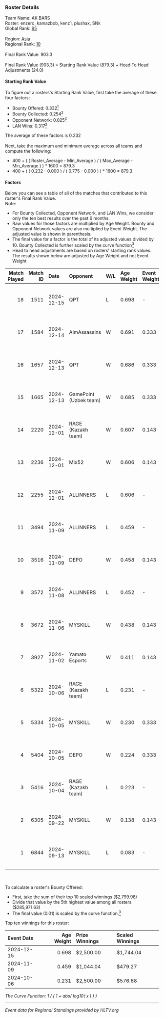 ### Roster Details<br />
Team Name: AK BARS<br />
Roster: enzero, kamazbob, kenz1, plushax, SNk<br />
Global Rank: [95](../../standings_global_2025_02_28.md)<br />
<br />
Region: [Asia]( ../../standings_asia_2025_02_28.md)<br />
Regional Rank: [10]( ../../standings_asia_2025_02_28.md)<br />
<br />
Final Rank Value:  903.3<br />
<br />
Final Rank Value (903.3) = Starting Rank Value (879.3) + Head To Head Adjustments (24.0)<br />

#### Starting Rank Value<br />
To figure out a rosters's Starting Rank Value, first take the average of these four factors:<br />
- Bounty Offered: 0.332[<sup>1</sup>](#table2)
- Bounty Collected: 0.254[<sup>2</sup>](#table1)
- Opponent Network: 0.025[<sup>2</sup>](#table1)
- LAN Wins: 0.317[<sup>2</sup>](#table1)

The average of these factors is 0.232<br />
<br />
Next, take the maximum and minimum average across all teams and compute the following:<br />
- 400 + ( ( Roster_Average - Min_Average ) / ( Max_Average - Min_Average ) ) * 1600 = 879.3
- 400 + ( ( 0.232 - 0.000 ) / ( 0.775 - 0.000 ) ) * 1600 = 879.3


#### Factors<br />
Below you can see a table of all of the matches that contributed to this roster's Final Rank Value.<br />
Note:<br />

- For Bounty Collected, Opponent Network, and LAN Wins, we consider only the ten best results over the past 6 months.
- Raw values for those factors are multiplied by Age Weight. Bounty and Opponent Network values are also multiplied by Event Weight. The adjusted value is shown in parenthesis.
- The final value for a factor is the total of its adjusted values divided by 10. Bounty Collected is further scaled by the curve function[<sup>3</sup>](#curveFunction)
- Head to head adjustments are based on rosters' starting rank values. The results shown below are adjusted by Age Weight and not Event Weight
<span id="table1"></span><br />


| Match Played | Match ID | Date       | Opponent               | W/L | Age Weight | Event Weight | Bounty Collected | Opponent Network | LAN Wins  | H2H Adj. | Roster                                |
| -: | -: | :- | :- | :- | :- | :- | :- | :- | :- | -: | :- |
|           18 |     1511 | 2024-12-15 | QPT                    | L   | 0.698      | -            | -                | -                | -         |    -4.00 | enzero, kamazbob, kenz1, plushax, SNk |
|           17 |     1584 | 2024-12-14 | AimAssassins           | W   | 0.691      | 0.333        | 0.005 (0.001)    | 0.258 (0.059)    | 1 (0.691) |    13.78 | enzero, kamazbob, kenz1, plushax, SNk |
|           16 |     1657 | 2024-12-13 | QPT                    | W   | 0.686      | 0.333        | 0.036 (0.008)    | 0.376 (0.086)    | 1 (0.686) |    18.09 | enzero, kamazbob, kenz1, plushax, SNk |
|           15 |     1665 | 2024-12-13 | GamePoint (Uzbek team) | W   | 0.685      | 0.333        | -                | 0.042 (0.010)    | 1 (0.685) |     4.65 | enzero, kamazbob, kenz1, plushax, SNk |
|           14 |     2220 | 2024-12-01 | RAGE (Kazakh team)     | W   | 0.607      | 0.143        | 0.006 (0.001)    | 0.196 (0.017)    | 0 (0.000) |     8.86 | enzero, kamazbob, kenz1, plushax, SNk |
|           13 |     2236 | 2024-12-01 | Mix52                  | W   | 0.606      | 0.143        | 0.002 (0.000)    | 0.068 (0.006)    | 0 (0.000) |     7.37 | enzero, kamazbob, kenz1, plushax, SNk |
|           12 |     2255 | 2024-12-01 | ALLINNERS              | L   | 0.606      | -            | -                | -                | -         |   -13.04 | enzero, kamazbob, kenz1, plushax, SNk |
|           11 |     3494 | 2024-11-09 | ALLINNERS              | L   | 0.459      | -            | -                | -                | -         |    -9.62 | arun, enzero, kamazbob, kenz1, Yaqk   |
|           10 |     3516 | 2024-11-09 | DEPO                   | W   | 0.458      | 0.143        | 0.007 (0.000)    | 0.322 (0.021)    | 0 (0.000) |     5.89 | arun, enzero, kamazbob, kenz1, Yaqk   |
|            9 |     3572 | 2024-11-08 | ALLINNERS              | L   | 0.452      | -            | -                | -                | -         |    -9.72 | arun, enzero, kamazbob, kenz1, Yaqk   |
|            8 |     3672 | 2024-11-06 | MYSKILL                | W   | 0.438      | 0.143        | 0.003 (0.000)    | 0.140 (0.009)    | 0 (0.000) |     3.60 | arun, enzero, kamazbob, kenz1, Yaqk   |
|            7 |     3927 | 2024-11-02 | Yamato Esports         | W   | 0.411      | 0.143        | 0.000 (0.000)    | -                | 0 (0.000) |     1.55 | arun, enzero, kamazbob, kenz1, Yaqk   |
|            6 |     5322 | 2024-10-06 | RAGE (Kazakh team)     | L   | 0.231      | -            | -                | -                | -         |    -3.72 | enzero, kade0, kamazbob, kenz1, SNk   |
|            5 |     5334 | 2024-10-05 | MYSKILL                | W   | 0.230      | 0.333        | 0.003 (0.000)    | 0.140 (0.011)    | 1 (0.230) |     1.89 | enzero, kade0, kamazbob, kenz1, SNk   |
|            4 |     5404 | 2024-10-05 | DEPO                   | W   | 0.224      | 0.333        | 0.007 (0.001)    | 0.322 (0.024)    | 1 (0.224) |     2.85 | enzero, kade0, kamazbob, kenz1, SNk   |
|            3 |     5416 | 2024-10-04 | RAGE (Kazakh team)     | L   | 0.223      | -            | -                | -                | -         |    -3.64 | enzero, kade0, kamazbob, kenz1, SNk   |
|            2 |     6305 | 2024-09-22 | MYSKILL                | W   | 0.138      | 0.143        | 0.003 (0.000)    | 0.140 (0.003)    | -         |     1.14 | enzero, kade0, kamazbob, kenz1, SNk   |
|            1 |     6844 | 2024-09-13 | MYSKILL                | L   | 0.083      | -            | -                | -                | -         |    -1.94 | arun, enzero, kamazbob, kenz1, SNk    |

<br />
<span id="table2"></span><br />
To calculate a roster's Bounty Offered:<br />

- First, take the sum of their top 10 scaled winnings ($2,799.98)
- Divide that value by the 5th highest value among all rosters ($285,971.63)
- The final value (0.01) is scaled by the curve function.[<sup>3</sup>](#curveFunction)

Top ten winnings for this roster:<br />

| Event Date | Age Weight | Prize Winnings | Scaled Winnings |
| :- | -: | :- | :- |
| 2024-12-15 |      0.698 | $2,500.00      | $1,744.04       |
| 2024-11-09 |      0.459 | $1,044.04      | $479.27         |
| 2024-10-06 |      0.231 | $2,500.00      | $576.68         |


<span id="curveFunction"></span>_The Curve Function: 1 / ( 1 + abs( log10( x ) ) )_<br />

---
_Event data for Regional Standings provided by HLTV.org_<br />
